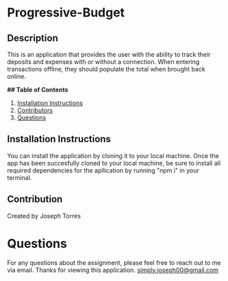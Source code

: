 # Progressive-Budget

## Description

This is an application that provides the user with the ability to track their deposits and expenses with or without a connection. When entering transactions offline, they should populate the total when brought back online.

**## Table of Contents**

1. [Installation Instructions](#installation-instructions)
2. [Contributors](#contributors)
3. [Questions](#questions)

## Installation Instructions

You can install the application by cloning it to your local machine. Once the app has been succesfully cloned to your local machine, be sure to install all required dependencies for the apllication by running "npm i" in your terminal.

## Contribution

Created by Joseph Torres

# Questions

For any questions about the assignment, please feel free to reach out to me via email. Thanks for viewing this application.
simply.joseph00@gmail.com
